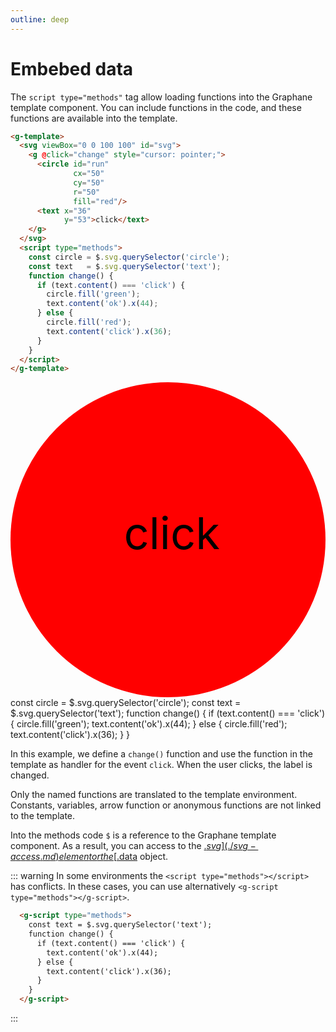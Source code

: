 ```yaml
---
outline: deep
---
```


# Embebed data

The `script type="methods"` tag allow loading functions into the Graphane template component. You
can include functions in the code, and these functions are available into the template.

```html {13-25}
<g-template>
  <svg viewBox="0 0 100 100" id="svg">
    <g @click="change" style="cursor: pointer;">
      <circle id="run"
              cx="50"
              cy="50"
              r="50"
              fill="red"/>
      <text x="36"
            y="53">click</text>
    </g>
  </svg>
  <script type="methods">
    const circle = $.svg.querySelector('circle');
    const text   = $.svg.querySelector('text');
    function change() {
      if (text.content() === 'click') {
        circle.fill('green');
        text.content('ok').x(44);
      } else {
        circle.fill('red');
        text.content('click').x(36);
      }
    }
  </script>
</g-template>
```

<g-template>
  <svg viewBox="0 0 100 100" id="svg">
    <g g-on:click="change" style="cursor: pointer;">
      <circle id="run"
              cx="50"
              cy="50"
              r="50"
              fill="red"/>
      <text x="36" 
            y="53">click</text>
    </g>
  </svg>
  <g-script type="methods">
    const circle = $.svg.querySelector('circle');
    const text   = $.svg.querySelector('text');
    function change() {
      if (text.content() === 'click') {
        circle.fill('green');
        text.content('ok').x(44);
      } else {
        circle.fill('red');
        text.content('click').x(36);
      }
    }
  </g-script>
</g-template>

In this example, we define a `change()` function and use the function in the template as handler for
the event `click`. When the user clicks, the label is changed.

Only the named functions are translated to the template environment. Constants, variables, 
arrow function or anonymous functions are not linked to the template.

Into the methods code `$` is a reference to the Graphane template component. As a result, you
can access to the [$.svg](./svg-access.md) element or the [$.data](./$.data.md) object.

::: warning 
In some environments the `<script type="methods"></script>` has conflicts. In these
cases, you can use alternatively `<g-script type="methods"></g-script>`.

```html
  <g-script type="methods">
    const text = $.svg.querySelector('text');
    function change() {
      if (text.content() === 'click') {
        text.content('ok').x(44);
      } else {
        text.content('click').x(36);
      }
    }
  </g-script>
```
:::

